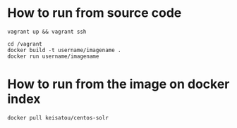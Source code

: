 # How to run from source code
```
vagrant up && vagrant ssh

cd /vagrant
docker build -t username/imagename .
docker run username/imagename
```

# How to run from the image on docker index
```
docker pull keisatou/centos-solr
```
